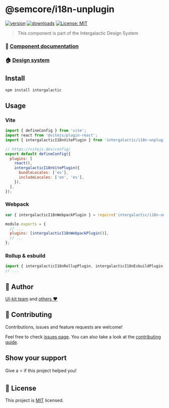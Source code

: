 # @semcore/i18n-unplugin

[![version](https://img.shields.io/npm/v/@semcore/i18n-unplugin.svg)](https://www.npmjs.com/@semcore/i18n-unplugin)
[![downloads](https://img.shields.io/npm/dt/@semcore/i18n-unplugin.svg)](https://www.npmjs.com/package/@semcore/i18n-unplugin)
[![License: MIT](https://img.shields.io/badge/License-MIT-green.svg)](https://github.com/semrush/intergalactic/blob/master/LICENSE)

> This component is part of the Intergalactic Design System

### 📖 [Component documentation](https://developer.semrush.com/intergalactic/utils/i18n/#locale_bundle_extracting)

### 🏠 [Design system](https://developer.semrush.com/intergalactic/)

## Install

```sh
npm install intergalactic
```

## Usage

### Vite

```js
import { defineConfig } from 'vite';
import react from '@vitejs/plugin-react';
import { intergalacticI18nVitePlugin } from 'intergalactic/i18n-unplugin';

// https://vitejs.dev/config/
export default defineConfig({
  plugins: [
    react(),
    intergalacticI18nVitePlugin({
      bundleLocales: ['es'],
      includeLocales: ['en', 'es'],
    }),
  ],
});
```

### Webpack

```js
var { intergalacticI18nWebpackPlugin } = require('intergalactic/i18n-unplugin');

module.exports = {
  // ...
  plugins: [intergalacticI18nWebpackPlugin()],
  // ...
};
```

### Rollup & esbuild

```js
import { intergalacticI18nRollupPlugin, intergalacticI18nEsbuildPlugin } from 'intergalactic/i18n-unplugin';
// ...
```

## 👤 Author

[UI-kit team](https://github.com/semrush/intergalactic/blob/master/MAINTAINERS) and [others ❤️](https://github.com/semrush/intergalactic/graphs/contributors)

## 🤝 Contributing

Contributions, issues and feature requests are welcome!

Feel free to check [issues page](https://github.com/semrush/intergalactic/issues). You can also take a look at the [contributing guide](https://github.com/semrush/intergalactic/blob/master/CONTRIBUTING.md).

## Show your support

Give a ⭐️ if this project helped you!

## 📝 License

This project is [MIT](https://github.com/semrush/intergalactic/blob/master/LICENSE) licensed.
